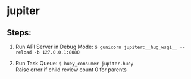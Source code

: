 # jupiter

## Steps:
1. Run API Server in Debug Mode:
`$ gunicorn jupiter:__hug_wsgi__ --reload -b 127.0.0.1:8080`

2. Run Task Queue:
`$ huey_consumer jupiter.huey`  
Raise error if child review count 0 for parents
